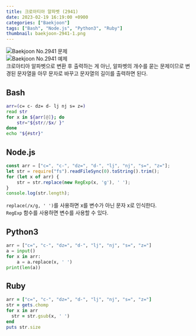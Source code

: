 ```yaml
---
title: 크로아티아 알파벳 (2941)
date: 2023-02-19 16:19:00 +0900
categories: ["Baekjoon"]
tags: ["Bash", "Node.js", "Python3", "Ruby"]
thumbnail: baekjoon-2941-1.png
---
```


![Baekjoon No.2941 문제](baekjoon-2941-1.png)  
![Baekjoon No.2941 예제](baekjoon-2941-1.png)  
크로아티아 알파벳으로 변환 후 출력하는 게 아닌, 알파벳의 개수를 묻는 문제이므로 변경된 문자열을 아무 문자로 바꾸고 문자열의 길이를 출력하면 된다.

## Bash
```bash
arr=(c= c- dz= d- lj nj s= z=)
read str
for x in ${arr[@]}; do
	str="${str//$x/ }"
done
echo "${#str}"
```

## Node.js
```javascript
const arr = ["c=", "c-", "dz=", "d-", "lj", "nj", "s=", "z="];
let str = require("fs").readFileSync(0).toString().trim();
for (let x of arr) {
	str = str.replace(new RegExp(x, 'g'), ' ');
}
console.log(str.length);
```
`replace(/x/g, ' ')`를 사용하면 x를 변수가 아닌 문자 x로 인식한다.  
`RegExp` 함수를 사용하면 변수를 사용할 수 있다.

## Python3
```python
arr = ["c=", "c-", "dz=", "d-", "lj", "nj", "s=", "z="]
a = input()
for x in arr:
    a = a.replace(x, ' ')
print(len(a))
```

## Ruby
```ruby
arr = ["c=", "c-", "dz=", "d-", "lj", "nj", "s=", "z="]
str = gets.chomp
for x in arr
  str = str.gsub(x, ' ')
end
puts str.size
```
